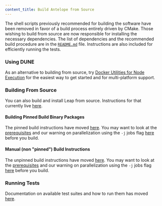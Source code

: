 ```yaml
---
content_title: Build Antelope from Source
---
```


The shell scripts previously recommended for building the software have been removed in favor of a build process entirely driven by CMake. Those wishing to build from source are now responsible for installing the necessary dependencies. The list of dependencies and the recommended build procedure are in the [`README.md`](https://github.com/AntelopeIO/leap/blob/release/3.1/README.md) file. Instructions are also included for efficiently running the tests.

### Using DUNE
As an alternative to building from source, try [Docker Utilities for Node Execution](https://github.com/AntelopeIO/DUNE) for the easiest way to get started and for multi-platform support.

### Building From Source
You can also build and install Leap from source. Instructions for that currently live [here](https://github.com/AntelopeIO/leap/blob/release/3.1/README.md#build-and-install-from-source).

#### Building Pinned Build Binary Packages
The pinned build instructions have moved [here](https://github.com/AntelopeIO/leap/blob/release/3.1/README.md#pinned-build). You may want to look at the [prerequisites](https://github.com/AntelopeIO/leap/blob/release/3.1/README.md#prerequisites) and our warning on parallelization using the `-j` jobs flag [here](https://github.com/AntelopeIO/leap/blob/release/3.1/README.md#step-3---build) before you build.

#### Manual (non "pinned") Build Instructions
The unpinned build instructions have moved [here](https://github.com/AntelopeIO/leap/blob/release/3.1/README.md#unpinned-build). You may want to look at the [prerequisites](https://github.com/AntelopeIO/leap/blob/release/3.1/README.md#prerequisites) and our warning on parallelization using the `-j` jobs flag [here](https://github.com/AntelopeIO/leap/blob/release/3.1/README.md#step-3---build) before you build.

### Running Tests
Documentation on available test suites and how to run them has moved [here](https://github.com/AntelopeIO/leap/blob/release/3.1/README.md#test).
